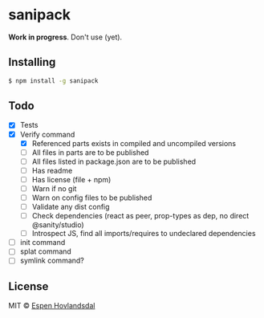 # sanipack

**Work in progress**. Don't use (yet).

## Installing

```bash
$ npm install -g sanipack
```

## Todo

- [x] Tests
- [x] Verify command
  - [x] Referenced parts exists in compiled and uncompiled versions
  - [ ] All files in parts are to be published
  - [ ] All files listed in package.json are to be published
  - [ ] Has readme
  - [ ] Has license (file + npm)
  - [ ] Warn if no git
  - [ ] Warn on config files to be published
  - [ ] Validate any dist config
  - [ ] Check dependencies (react as peer, prop-types as dep, no direct @sanity/studio)
  - [ ] Introspect JS, find all imports/requires to undeclared dependencies
- [ ] init command
- [ ] splat command
- [ ] symlink command?

## License

MIT © [Espen Hovlandsdal](https://espen.codes/)
